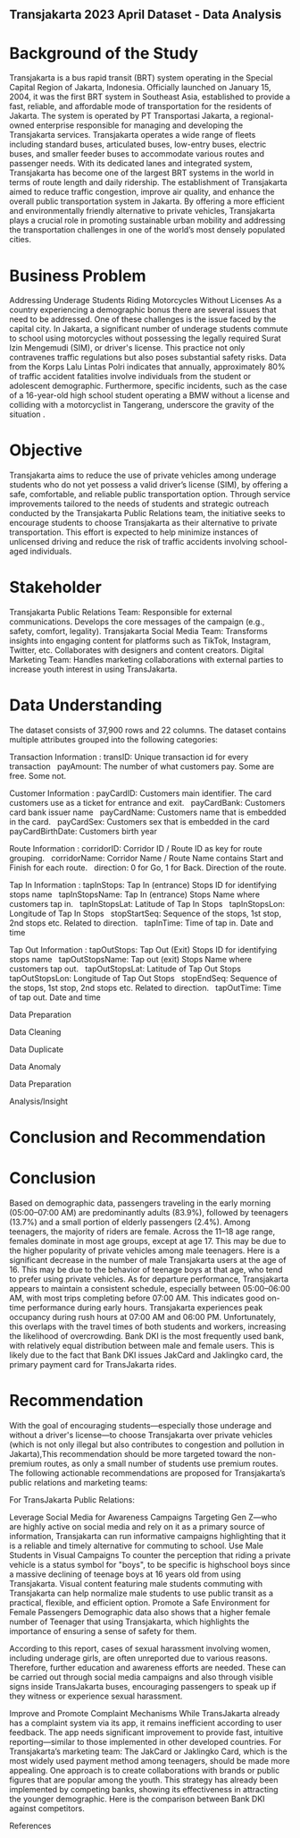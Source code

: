 ## Transjakarta 2023 April Dataset - Data Analysis

# Background of the Study
Transjakarta is a bus rapid transit (BRT) system operating in the Special Capital Region of Jakarta, Indonesia. Officially launched on January 15, 2004, it was the first BRT system in Southeast Asia, established to provide a fast, reliable, and affordable mode of transportation for the residents of Jakarta. The system is operated by PT Transportasi Jakarta, a regional-owned enterprise responsible for managing and developing the Transjakarta services.
Transjakarta operates a wide range of fleets including standard buses, articulated buses, low-entry buses, electric buses, and smaller feeder buses to accommodate various routes and passenger needs. With its dedicated lanes and integrated system, Transjakarta has become one of the largest BRT systems in the world in terms of route length and daily ridership.
The establishment of Transjakarta aimed to reduce traffic congestion, improve air quality, and enhance the overall public transportation system in Jakarta. By offering a more efficient and environmentally friendly alternative to private vehicles, Transjakarta plays a crucial role in promoting sustainable urban mobility and addressing the transportation challenges in one of the world’s most densely populated cities.

# Business Problem
Addressing Underage Students Riding Motorcycles Without Licenses
As a country experiencing a demographic bonus there are several issues that need to be addressed. One of these challenges is the issue faced by the capital city. In Jakarta, a significant number of underage students commute to school using motorcycles without possessing the legally required Surat Izin Mengemudi (SIM), or driver's license. This practice not only contravenes traffic regulations but also poses substantial safety risks. Data from the Korps Lalu Lintas Polri indicates that annually, approximately 80% of traffic accident fatalities involve individuals from the student or adolescent demographic. Furthermore, specific incidents, such as the case of a 16-year-old high school student operating a BMW without a license and colliding with a motorcyclist in Tangerang, underscore the gravity of the situation .​

# Objective
Transjakarta aims to reduce the use of private vehicles among underage students who do not yet possess a valid driver’s license (SIM), by offering a safe, comfortable, and reliable public transportation option. Through service improvements tailored to the needs of students and strategic outreach conducted by the Transjakarta Public Relations team, the initiative seeks to encourage students to choose Transjakarta as their alternative to private transportation. This effort is expected to help minimize instances of unlicensed driving and reduce the risk of traffic accidents involving school-aged individuals.

# Stakeholder
Transjakarta Public Relations Team:
Responsible for external communications.
Develops the core messages of the campaign (e.g., safety, comfort, legality).
Transjakarta Social Media Team:
Transforms insights into engaging content for platforms such as TikTok, Instagram, Twitter, etc.
Collaborates with designers and content creators.
Digital Marketing Team:
Handles marketing collaborations with external parties to increase youth interest in using TransJakarta.

# Data Understanding
The dataset consists of 37,900 rows and 22 columns. The dataset contains multiple attributes grouped into the following categories:

Transaction Information :
	transID: Unique transaction id for every transaction  
	payAmount: The number of what customers pay. Some are free. Some not.

Customer Information :
	payCardID: Customers main identifier. The card customers use as a ticket for entrance and exit.  
	payCardBank: Customers card bank issuer name  
	payCardName: Customers name that is embedded in the card.  
	payCardSex: Customers sex that is embedded in the card  
	payCardBirthDate: Customers birth year

Route Information :
	corridorID: Corridor ID / Route ID as key for route grouping.  
	corridorName: Corridor Name / Route Name contains Start and Finish for each route.  
	direction: 0 for Go, 1 for Back. Direction of the route.

Tap In Information :
	tapInStops: Tap In (entrance) Stops ID for identifying stops name  
	tapInStopsName: Tap In (entrance) Stops Name where customers tap in.  
	tapInStopsLat: Latitude of Tap In Stops  
	tapInStopsLon: Longitude of Tap In Stops  
	stopStartSeq: Sequence of the stops, 1st stop, 2nd stops etc. Related to direction.  
	tapInTime: Time of tap in. Date and time

Tap Out Information :
	tapOutStops: Tap Out (Exit) Stops ID for identifying stops name  
	tapOutStopsName: Tap out (exit) Stops Name where customers tap out.  
	tapOutStopsLat: Latitude of Tap Out Stops  
	tapOutStopsLon: Longitude of Tap Out Stops  
	stopEndSeq: Sequence of the stops, 1st stop, 2nd stops etc. Related to direction.  
	tapOutTime: Time of tap out. Date and time

Data Preparation

Data Cleaning

Data Duplicate

Data Anomaly

Data Preparation

Analysis/Insight

# Conclusion and Recommendation

# Conclusion

Based on demographic data, passengers traveling in the early morning (05:00–07:00 AM) are predominantly adults (83.9%), followed by teenagers (13.7%) and a small portion of elderly passengers (2.4%).
Among teenagers, the majority of riders are female. Across the 11–18 age range, females dominate in most age groups, except at age 17. This may be due to the higher popularity of private vehicles among male teenagers.
Here is a significant decrease in the number of male Transjakarta users at the age of 16. This may be due to the behavior of teenage boys at that age, who tend to prefer using private vehicles.
As for departure performance, Transjakarta appears to maintain a consistent schedule, especially between 05:00–06:00 AM, with most trips completing before 07:00 AM. This indicates good on-time performance during early hours.
Transjakarta experiences peak occupancy during rush hours at 07:00 AM and 06:00 PM. Unfortunately, this overlaps with the travel times of both students and workers, increasing the likelihood of overcrowding.
Bank DKI is the most frequently used bank, with relatively equal distribution between male and female users. This is likely due to the fact that Bank DKI issues JakCard and Jaklingko card, the primary payment card for TransJakarta rides.

# Recommendation

With the goal of encouraging students—especially those underage and without a driver's license—to choose Transjakarta over private vehicles (which is not only illegal but also contributes to congestion and pollution in Jakarta),This recommendation should be more targeted toward the non-premium routes, as only a small number of students use premium routes.
The following actionable recommendations are proposed for Transjakarta’s public relations and marketing teams:

For TransJakarta Public Relations:

Leverage Social Media for Awareness Campaigns
Targeting Gen Z—who are highly active on social media and rely on it as a primary source of information, Transjakarta can run informative campaigns highlighting that it is a reliable and timely alternative for commuting to school.
Use Male Students in Visual Campaigns
To counter the perception that riding a private vehicle is a status symbol for "boys", to be specific is highschool boys since a massive declining of teenage boys at 16 years old from using Transjakarta. Visual content featuring male students commuting with Transjakarta can help normalize male students to use public transit as a practical, flexible, and efficient option.
Promote a Safe Environment for Female Passengers
Demographic data also shows that a higher female number of Teenager that using Transjakarta, which highlights the importance of ensuring a sense of safety for them.

According to this report, cases of sexual harassment involving women, including underage girls, are often unreported due to various reasons. Therefore, further education and awareness efforts are needed. These can be carried out through social media campaigns and also through visible signs inside TransJakarta buses, encouraging passengers to speak up if they witness or experience sexual harassment.

Improve and Promote Complaint Mechanisms
While TransJakarta already has a complaint system via its app, it remains inefficient according to user feedback. The app needs significant improvement to provide fast, intuitive reporting—similar to those implemented in other developed countries.
For Transjakarta’s marketing team:
The JakCard or Jaklingko Card, which is the most widely used payment method among teenagers, should be made more appealing. One approach is to create collaborations with brands or public figures that are popular among the youth. This strategy has already been implemented by competing banks, showing its effectiveness in attracting the younger demographic.
Here is the comparison between Bank DKI against competitors.

References

